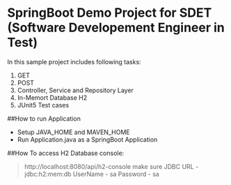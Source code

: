 # SpringBoot Demo Project for SDET (Software Developement Engineer in Test)
In this sample project includes following tasks:
1. GET
2. POST
3. Controller, Service and Repository Layer
4. In-Memort Database H2
5. JUnit5 Test cases

##How to run Application
- Setup JAVA_HOME and MAVEN_HOME
- Run Application.java as a SpringBoot Application

##How To access H2 Database console:
> http://localhost:8080/api/h2-console
> make sure JDBC URL - jdbc:h2:mem:db
> UserName - sa
> Password - sa
